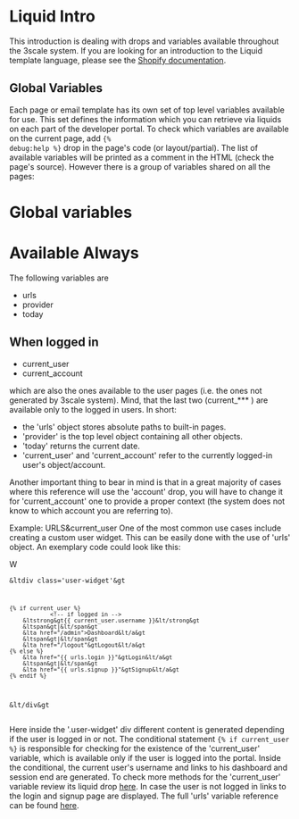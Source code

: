 # Liquid Intro

This introduction is dealing with drops and variables available throughout
the 3scale system. If you are looking for an introduction to the Liquid template
language, please see the [Shopify documentation](http://wiki.shopify.com/Liquid).

## Global Variables

Each page or email template has its own set of top level variables
available for use. This set defines the information which you can
retrieve via liquids on each part of the developer portal. To check
which variables are available on the current page, add <code>{%
debug:help %}</code> drop in the page's code (or layout/partial). The
list of available variables will be printed as a comment in the HTML
(check the page's source). However there is a group of variables
shared on all the pages:



# Global variables

# Available Always

The following variables are
- urls
- provider
- today

## When logged in

- current_user
- current_account

[account-drop]: /p/admin/liquid_docs#account-drop "Account Drop"
[urls-drop]: /p/admin/liquid_docs#urls-drop "URLs Drop"



which are also the ones available to the user pages (i.e. the ones not generated by 3scale system). Mind, that the last two (current_*** ) are available only to the logged in users. In short:
* the 'urls' object stores absolute paths to built-in pages.
* 'provider' is the top level object containing all other objects.
* 'today' returns the current date.
* 'current_user' and 'current_account' refer to the currently logged-in user's object/account.

Another important thing to bear in mind is that in a great majority of
cases where this reference will use the 'account' drop, you will have
to change it for 'current_account' one to provide a proper context
(the system does not know to which account you are referring to).

Example:
URLS&current_user
One of the most common use cases include creating a custom user
widget. This can be easily done with the use of 'urls' object. An
exemplary code could look like this:

W<pre><code>&ltdiv class='user-widget'&gt

	{% if current_user %}
                <!-- if logged in -->
		&ltstrong&gt{{ current_user.username }}&lt/strong&gt
		&ltspan&gt|&lt/span&gt
		&lta href="/admin">Dashboard&lt/a&gt
		&ltspan&gt|&lt/span&gt
		&lta href="/logout"&gtLogout&lt/a&gt
	{% else %}
		&lta href="{{ urls.login }}"&gtLogin&lt/a&gt
		&ltspan&gt|&lt/span&gt
		&lta href="{{ urls.signup }}"&gtSignup&lt/a&gt
	{% endif %}
&lt/div&gt</code></pre>

Here inside the '.user-widget' div different content is generated
depending if the user is logged in or not. The conditional statement
<code>{% if current_user %}</code> is responsible for checking for
the existence of the 'current_user' variable, which is available only if
the user is logged into the portal. Inside the conditional, the
current user's username and links to his dashboard and session end are
generated. To check more methods for the 'current_user' variable
review its liquid drop [here](/p/admin/liquid_docs#currentuser-drop
"Current User Drop"). In case the user is not logged in links to the
login and signup page are displayed. The full 'urls' variable
reference can be found [here](/p/admin/liquid_docs#urls-drop "URLs
Drop").
